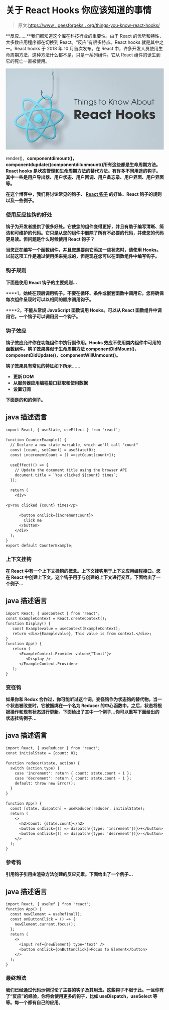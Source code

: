 # 关于 React Hooks 你应该知道的事情

> 原文:[https://www . geesforgeks . org/things-you-know-react-hooks/](https://www.geeksforgeeks.org/things-you-should-know-about-react-hooks/)

**反应……**我们都知道这个库在科技行业的重要性。由于 React 的优势和特性，大多数应用程序都在切换到 React。“反应”有很多特点。React hooks 就是其中之一。React hooks 于 2018 年 10 月首次发布。在 React 中，许多开发人员使用生命周期方法，这种方法什么都不是，只是一系列组件。它从 React 组件的诞生到它的死亡一直被使用。

![Things-You-Should-Know-About-React-Hooks](img/1ec446ee4ffef0701b21ca519246495a.png)

render()，**componentdimount()，componentdupdate()componentdilunmount()所有这些都是生命周期方法。React hooks 是状态管理和生命周期方法的替代方法。有许多不同用途的钩子。其中一些是用户导出器、用户状态、用户回调、用户备忘录、用户界面、用户界面等。**

**在这个博客中，我们将讨论常见的钩子、 [**React 钩子**](https://www.geeksforgeeks.org/introduction-to-react-hooks/) 的好处、React 钩子的规则以及一些例子。**

### **使用反应挂钩的好处**

**钩子为开发者提供了很多好处。它使您的组件变得更好，并且有助于编写清晰、简洁和可维护的代码。它只是从您的组件中删除了所有不必要的代码，并使您的代码更易读。但问题是什么时候使用 React 钩子？**

**当您正在编写一个函数组件，并且您想要向它添加一些状态时，请使用 Hooks。以前这项工作是通过使用类来完成的，但是现在您可以在函数组件中编写钩子。**

### **钩子规则**

**下面是使用 React 钩子的主要规则…**

****1。**始终在顶层调用钩子。不要在循环、条件或嵌套函数中调用它。您将确保每次组件呈现时可以以相同的顺序调用钩子。**

****2。**不能从常规 JavaScript 函数调用 Hooks。可以从 React 函数组件中调用它。一个钩子可以调用另一个钩子。**

### **钩子效应**

**钩子效应允许你在功能组件中执行副作用。Hooks 效应不使用类内组件中可用的函数组件。钩子效果类似于生命周期方法 componentDidMount()，componentDidUpdate()，componentWillUnmount()。**

**钩子效果具有常见的特征如下所示……**

*   **更新 DOM**
*   **从服务器应用编程接口获取和使用数据**
*   **设置订阅**

**下面是的和的例子。**

## **java 描述语言**

```
import React, { useState, useEffect } from 'react';  

function CounterExample() {  
  // Declare a new state variable, which we'll call "count"  
  const [count, setCount] = useState(0);  
  const incerementCount = () =>setCount(count+1);

  useEffect(() => {  
    // Update the document title using the browser API  
    document.title = `You clicked ${count} times`;  
  });

  return (  
    <div>  

<p>You clicked {count} times</p>

      <button onClick={incrementCount}>  
        Click me  
      </button>  
    </div>  
  );  
}  
export default CounterExample;
```

### **上下文挂钩**

**在 React 中有一个上下文挂钩的概念。上下文挂钩用于上下文应用编程接口。您在 React 中创建上下文，这个钩子用于与创建的上下文进行交互。下面给出了一个例子…**

## **java 描述语言**

```
import React, { useContext } from 'react';
const ExampleContext = React.createContext();
function Display() {
   const Examplevalue = useContext(ExampleContext);
   return <div>{Examplevalue}, This value is from context.</div>;
}
function App() {
   return (
      <ExampleContext.Provider value={"Tamil"}>
         <Display />
      </ExampleContext.Provider>
   );
}
```

### **变径钩**

**如果你和 Redux 合作过，你可能听过这个词。变径钩作为状态钩的替代物。当一个状态被改变时，它被捆绑在一个名为 Reducer 的中心函数中。之后，状态将根据操作和现有状态进行更新。下面给出了其中一个例子…你可以重写下面给出的状态挂钩例子…**

## **java 描述语言**

```
import React, { useReducer } from 'react';
const initialState = {count: 0};

function reducer(state, action) {
  switch (action.type) {
    case 'increment': return { count: state.count + 1 };
    case 'decrement': return { count: state.count - 1 };
    default: throw new Error();
  }
}

function App() {
  const [state, dispatch] = useReducer(reducer, initialState);
  return (
    <>
      <h2>Count: {state.count}</h2>
      <button onClick={() => dispatch({type: 'increment'})}>+</button>
      <button onClick={() => dispatch({type: 'decrement'})}>-</button>
    </>
  );
}
```

### ****参考钩****

**引用钩子引用由渲染方法创建的反应元素。下面给出了一个例子…**

## **java 描述语言**

```
import React, { useRef } from 'react';
function App() {
  const newElement = useRef(null);
  const onButtonClick = () => {
    newElement.current.focus();
  };
  return (
    <>
      <input ref={newElement} type="text" />
      <button onClick={onButtonClick}>Focus to Element</button>
    </>
  );
}
```

### **最终想法**

**我们已经通过代码示例讨论了主要的钩子及其用法。这些钩子不限于此。一旦你有了“反应”的经验，你将会使用更多的钩子，比如 useDispatch，useSelect 等等。每一个都有自己的应用。**